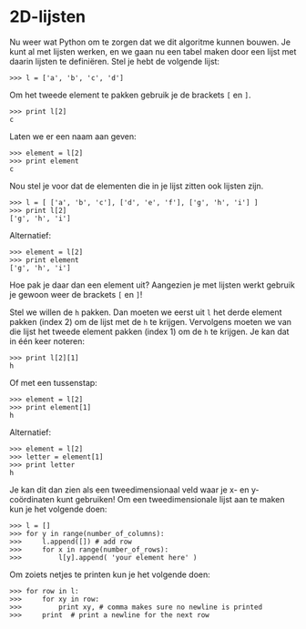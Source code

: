 # 2D-lijsten

Nu weer wat Python om te zorgen dat we dit algoritme kunnen bouwen. Je kunt al
met lijsten werken, en we gaan nu een tabel maken door een lijst met daarin lijsten te definiëren. Stel je hebt de volgende lijst:

    >>> l = ['a', 'b', 'c', 'd']

Om het tweede element te pakken gebruik je de brackets `[` en `]`.

    >>> print l[2]
    c

Laten we er een naam aan geven:

    >>> element = l[2]
    >>> print element
    c

Nou stel je voor dat de elementen die in je lijst zitten ook lijsten zijn.

    >>> l = [ ['a', 'b', 'c'], ['d', 'e', 'f'], ['g', 'h', 'i'] ]
    >>> print l[2]
    ['g', 'h', 'i']

Alternatief:

    >>> element = l[2]
    >>> print element
    ['g', 'h', 'i']

Hoe pak je daar dan een element uit? Aangezien je met lijsten werkt gebruik je
gewoon weer de brackets `[` en `]`!

Stel we willen de `h` pakken. Dan moeten we eerst uit `l` het derde element
pakken (index 2) om de lijst met de `h` te krijgen. Vervolgens moeten we van
die lijst het tweede element pakken (index 1) om de `h` te krijgen. Je kan dat
in één keer noteren:

    >>> print l[2][1]
    h

Of met een tussenstap:

    >>> element = l[2]
    >>> print element[1]
    h

Alternatief:

    >>> element = l[2]
    >>> letter = element[1]
    >>> print letter
    h

Je kan dit dan zien als een tweedimensionaal veld waar je x- en y-coördinaten
kunt gebruiken! Om een tweedimensionale lijst aan te maken kun je het volgende doen:

    >>> l = []
    >>> for y in range(number_of_columns):
    >>>     l.append([]) # add row
    >>>     for x in range(number_of_rows):
    >>>         l[y].append( 'your element here' )

Om zoiets netjes te printen kun je het volgende doen:

    >>> for row in l:
    >>>     for xy in row:
    >>>         print xy, # comma makes sure no newline is printed
    >>>     print  # print a newline for the next row
